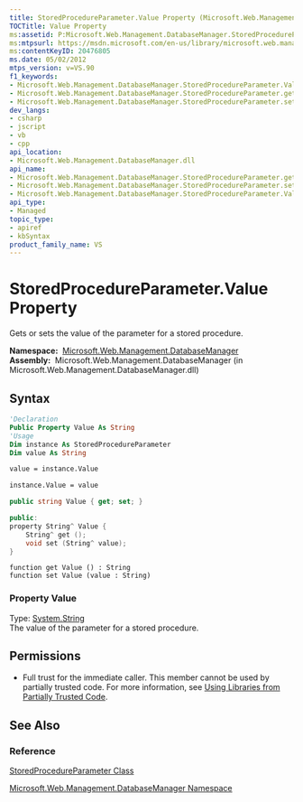```yaml
---
title: StoredProcedureParameter.Value Property (Microsoft.Web.Management.DatabaseManager)
TOCTitle: Value Property
ms:assetid: P:Microsoft.Web.Management.DatabaseManager.StoredProcedureParameter.Value
ms:mtpsurl: https://msdn.microsoft.com/en-us/library/microsoft.web.management.databasemanager.storedprocedureparameter.value(v=VS.90)
ms:contentKeyID: 20476805
ms.date: 05/02/2012
mtps_version: v=VS.90
f1_keywords:
- Microsoft.Web.Management.DatabaseManager.StoredProcedureParameter.Value
- Microsoft.Web.Management.DatabaseManager.StoredProcedureParameter.get_Value
- Microsoft.Web.Management.DatabaseManager.StoredProcedureParameter.set_Value
dev_langs:
- csharp
- jscript
- vb
- cpp
api_location:
- Microsoft.Web.Management.DatabaseManager.dll
api_name:
- Microsoft.Web.Management.DatabaseManager.StoredProcedureParameter.get_Value
- Microsoft.Web.Management.DatabaseManager.StoredProcedureParameter.set_Value
- Microsoft.Web.Management.DatabaseManager.StoredProcedureParameter.Value
api_type:
- Managed
topic_type:
- apiref
- kbSyntax
product_family_name: VS
---
```


# StoredProcedureParameter.Value Property

Gets or sets the value of the parameter for a stored procedure.

**Namespace:**  [Microsoft.Web.Management.DatabaseManager](microsoft-web-management-databasemanager-namespace.md)  
**Assembly:**  Microsoft.Web.Management.DatabaseManager (in Microsoft.Web.Management.DatabaseManager.dll)

## Syntax

```vb
'Declaration
Public Property Value As String
'Usage
Dim instance As StoredProcedureParameter
Dim value As String

value = instance.Value

instance.Value = value
```

```csharp
public string Value { get; set; }
```

```cpp
public:
property String^ Value {
    String^ get ();
    void set (String^ value);
}
```

```jscript
function get Value () : String
function set Value (value : String)
```

### Property Value

Type: [System.String](https://msdn.microsoft.com/library/s1wwdcbf)  
The value of the parameter for a stored procedure.  

## Permissions

  - Full trust for the immediate caller. This member cannot be used by partially trusted code. For more information, see [Using Libraries from Partially Trusted Code](https://msdn.microsoft.com/library/8skskf63).

## See Also

### Reference

[StoredProcedureParameter Class](storedprocedureparameter-class-microsoft-web-management-databasemanager.md)

[Microsoft.Web.Management.DatabaseManager Namespace](microsoft-web-management-databasemanager-namespace.md)

